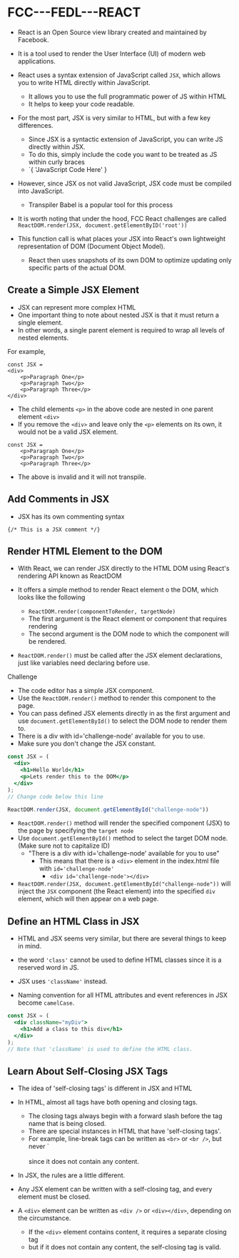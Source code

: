 # FCC---FEDL---REACT

- React is an Open Source view library created and maintained by Facebook.
- It is a tool used to render the User Interface (UI) of modern web applications.

- React uses a syntax extension of JavaScript called `JSX`, which allows you to write HTML directly within JavaScript.
  - It allows you to use the full programmatic power of JS within HTML
  - It helps to keep your code readable.

- For the most part, JSX is very similar to HTML, but with a few key differences.
  - Since JSX is a syntactic extension of JavaScript, you can write JS directly within JSX.
  - To do this, simply include the code you want to be treated as JS within curly braces
  - `{ 'JavaScript Code Here' }

- However, since JSX os not valid JavaScript, JSX code must be compiled into JavaScript.
  - Transpiler Babel is a popular tool for this process

- It is worth noting that under the hood, FCC React challenges are called `ReactDOM.render(JSX, document.getElementByID('root'))`
- This function call is what places your JSX into React's own lightweight representation of DOM (Document Object Model).
  - React then uses snapshots of its own DOM to optimize updating only specific parts of the actual DOM.

## Create a Simple JSX Element

- JSX can represent more complex HTML
- One important thing to note about nested JSX is that it must return a single element.
- In other words, a single parent element is required to wrap all levels of nested elements.

For example,

```JSX
const JSX = 
<div>
    <p>Paragraph One</p>
    <p>Paragraph Two</p>
    <p>Paragraph Three</p>
</div>
```

- The child elements `<p>` in the above code are nested in one parent element `<div>`
- If you remove the `<div>` and leave only the `<p>` elements on its own, it would not be a valid JSX element.

```JSX
const JSX = 
    <p>Paragraph One</p>
    <p>Paragraph Two</p>
    <p>Paragraph Three</p>
```

- The above is invalid and it will not transpile.

## Add Comments in JSX

- JSX has its own commenting syntax

`{/* This is a JSX comment */}`

## Render HTML Element to the DOM

- With React, we can render JSX directly to the HTML DOM using React's rendering API known as ReactDOM
- It offers a simple method to render React element o the DOM, which looks like the following
  - `ReactDOM.render(componentToRender, targetNode)`
  - The first argument is the React element or component that requires rendering
  - The second argument is the DOM node to which the component will be rendered.

- `ReactDOM.render()` must be called after the JSX element declarations, just like variables need declaring before use.

Challenge

- The code editor has a simple JSX component.
- Use the `ReactDOM.render()` method to render this component to the page.
- You can pass defined JSX elements directly in as the first argument and use `document.getElementById()` to select the DOM node to render them to.
- There is a div with id='challenge-node' available for you to use.
- Make sure you don't change the JSX constant.

```jsx
const JSX = (
  <div>
    <h1>Hello World</h1>
    <p>Lets render this to the DOM</p>
  </div>
);
// Change code below this line

ReactDOM.render(JSX, document.getElementById("challenge-node"))
```

- `ReactDOM.render()` method will render the specified component (JSX) to the page by specifying the `target node`
- Use `document.getElementById()` method to select the target DOM node. (Make sure not to capitalize ID)
  - "There is a div with id='challenge-node' available for you to use"
    - This means that there is a `<div>` element in the index.html file with `id='challenge-node'`
      - `<div id='challenge-node'></div>`
- `ReactDOM.render(JSX, document.getElementById("challenge-node"))` will inject the `JSX` component (the React element) into the specified `div` element, which will then appear on a web page.

## Define an HTML Class in JSX

- HTML and JSX seems very similar, but there are several things to keep in mind.
- the word `'class'` cannot be used to define HTML classes since it is a reserved word in JS.
- JSX uses `'className'` instead.

- Naming convention for all HTML attributes and event references in JSX become `camelCase`.

```jsx
const JSX = ( 
  <div className="myDiv">
    <h1>Add a class to this div</h1>
  </div>
);
// Note that 'className' is used to define the HTML class.
```

## Learn About Self-Closing JSX Tags

- The idea of 'self-closing tags' is different in JSX and HTML
- In HTML, almost all tags have both opening and closing tags.
  - The closing tags always begin with a forward slash before the tag name that is being closed.
  - There are special instances in HTML that have 'self-closing tags'.
  - For example, line-break tags can be written as `<br>` or `<br />`, but never `<br></br> since it does not contain any content.

- In JSX, the rules are a little different.
- Any JSX element can be written with a self-closing tag, and every element must be closed.
- A `<div>` element can be written as `<div />` or `<div></div>`, depending on the circumstance.
  - If the `<div>` element contains content, it requires a separate closing tag
  - but if it does not contain any content, the self-closing tag is valid.